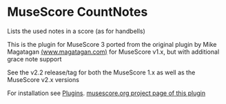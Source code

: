 # MuseScore CountNotes
Lists the used notes in a score (as for handbells)

This is the plugin for MuseScore 3 ported from the original plugin by Mike Magatagan [(www.magatagan.com)](http://www.magatagan.com) for MuseScore v1.x, but with additional grace note support

See the v2.2 release/tag for both the MuseScore 1.x as well as the MuseScore v2.x versions

For installation see [Plugins](https://musescore.org/en/handbook/plugins).
[musescore.org project page of this plugin](https://musescore.org/en/project/count-notes-create-performance-notes-score-commonly-used-handbell-scores)
